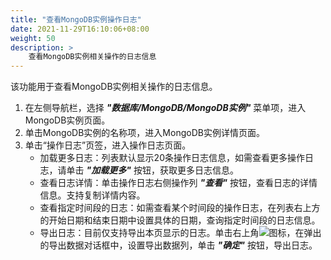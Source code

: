 ```yaml
---
title: "查看MongoDB实例操作日志"
date: 2021-11-29T16:10:06+08:00
weight: 50
description: >
    查看MongoDB实例相关操作的日志信息
---
```


该功能用于查看MongoDB实例相关操作的日志信息。

1. 在左侧导航栏，选择 **_"数据库/MongoDB/MongoDB实例"_** 菜单项，进入MongoDB实例页面。
2. 单击MongoDB实例的名称项，进入MongoDB实例详情页面。
2. 单击“操作日志”页签，进入操作日志页面。
    - 加载更多日志：列表默认显示20条操作日志信息，如需查看更多操作日志，请单击 **_"加载更多"_** 按钮，获取更多日志信息。
    - 查看日志详情：单击操作日志右侧操作列 **_"查看"_** 按钮，查看日志的详情信息。支持复制详情内容。
    - 查看指定时间段的日志：如需查看某个时间段的操作日志，在列表右上方的开始日期和结束日期中设置具体的日期，查询指定时间段的日志信息。
    - 导出日志：目前仅支持导出本页显示的日志。单击右上角![](../../../../images/download.png)图标，在弹出的导出数据对话框中，设置导出数据列，单击 **_"确定"_** 按钮，导出日志。